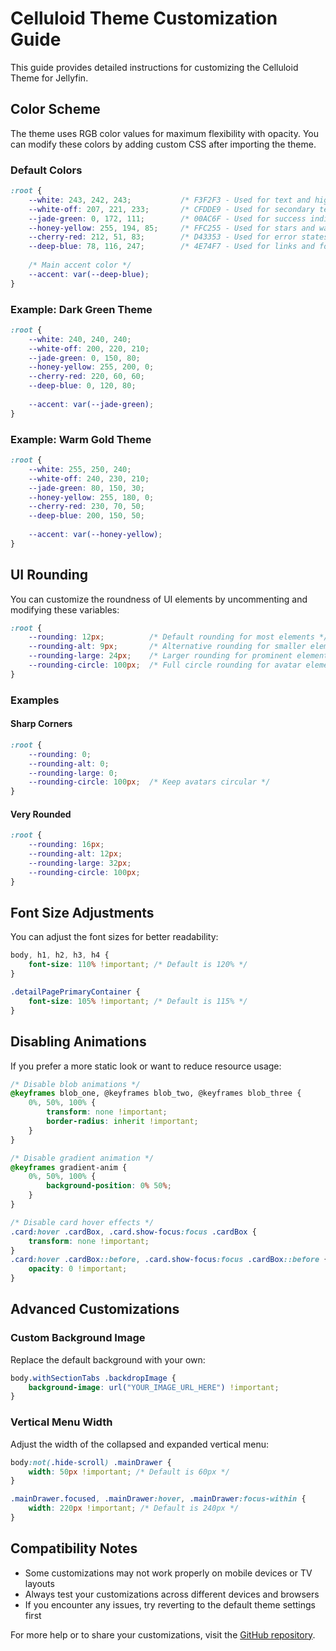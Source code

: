 # Celluloid Theme Customization Guide

This guide provides detailed instructions for customizing the Celluloid Theme for Jellyfin.

## Color Scheme

The theme uses RGB color values for maximum flexibility with opacity. You can modify these colors by adding custom CSS after importing the theme.

### Default Colors

```css
:root {
    --white: 243, 242, 243;           /* F3F2F3 - Used for text and highlights */
    --white-off: 207, 221, 233;       /* CFDDE9 - Used for secondary text */
    --jade-green: 0, 172, 111;        /* 00AC6F - Used for success indicators */
    --honey-yellow: 255, 194, 85;     /* FFC255 - Used for stars and warnings */
    --cherry-red: 212, 51, 83;        /* D43353 - Used for error states */
    --deep-blue: 78, 116, 247;        /* 4E74F7 - Used for links and focus states */
    
    /* Main accent color */
    --accent: var(--deep-blue);
}
```

### Example: Dark Green Theme

```css
:root {
    --white: 240, 240, 240;
    --white-off: 200, 220, 210;
    --jade-green: 0, 150, 80;
    --honey-yellow: 255, 200, 0;
    --cherry-red: 220, 60, 60;
    --deep-blue: 0, 120, 80;
    
    --accent: var(--jade-green);
}
```

### Example: Warm Gold Theme

```css
:root {
    --white: 255, 250, 240;
    --white-off: 240, 230, 210;
    --jade-green: 80, 150, 30;
    --honey-yellow: 255, 180, 0;
    --cherry-red: 230, 70, 50;
    --deep-blue: 200, 150, 50;
    
    --accent: var(--honey-yellow);
}
```

## UI Rounding

You can customize the roundness of UI elements by uncommenting and modifying these variables:

```css
:root {
    --rounding: 12px;          /* Default rounding for most elements */
    --rounding-alt: 9px;       /* Alternative rounding for smaller elements */
    --rounding-large: 24px;    /* Larger rounding for prominent elements */
    --rounding-circle: 100px;  /* Full circle rounding for avatar elements */
}
```

### Examples

#### Sharp Corners

```css
:root {
    --rounding: 0;
    --rounding-alt: 0;
    --rounding-large: 0;
    --rounding-circle: 100px;  /* Keep avatars circular */
}
```

#### Very Rounded

```css
:root {
    --rounding: 16px;
    --rounding-alt: 12px;
    --rounding-large: 32px;
    --rounding-circle: 100px;
}
```

## Font Size Adjustments

You can adjust the font sizes for better readability:

```css
body, h1, h2, h3, h4 {
    font-size: 110% !important; /* Default is 120% */
}

.detailPagePrimaryContainer {
    font-size: 105% !important; /* Default is 115% */
}
```

## Disabling Animations

If you prefer a more static look or want to reduce resource usage:

```css
/* Disable blob animations */
@keyframes blob_one, @keyframes blob_two, @keyframes blob_three {
    0%, 50%, 100% { 
        transform: none !important;
        border-radius: inherit !important;
    }
}

/* Disable gradient animation */
@keyframes gradient-anim {
    0%, 50%, 100% {
        background-position: 0% 50%;
    }
}

/* Disable card hover effects */
.card:hover .cardBox, .card.show-focus:focus .cardBox {
    transform: none !important;
}
.card:hover .cardBox::before, .card.show-focus:focus .cardBox::before {
    opacity: 0 !important;
}
```

## Advanced Customizations

### Custom Background Image

Replace the default background with your own:

```css
body.withSectionTabs .backdropImage {
    background-image: url("YOUR_IMAGE_URL_HERE") !important;
}
```

### Vertical Menu Width

Adjust the width of the collapsed and expanded vertical menu:

```css
body:not(.hide-scroll) .mainDrawer {
    width: 50px !important; /* Default is 60px */
}

.mainDrawer.focused, .mainDrawer:hover, .mainDrawer:focus-within {
    width: 220px !important; /* Default is 240px */
}
```

## Compatibility Notes

- Some customizations may not work properly on mobile devices or TV layouts
- Always test your customizations across different devices and browsers
- If you encounter any issues, try reverting to the default theme settings first

For more help or to share your customizations, visit the [GitHub repository](https://github.com/ztffn/Jellyfin-Celluloid-Theme).
